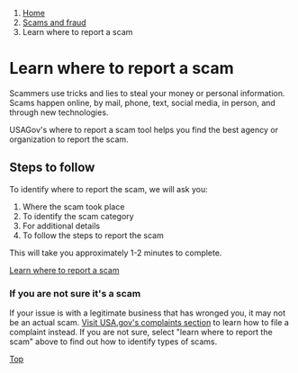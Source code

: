 1. [Home](/)
2. [Scams and fraud](/scams-and-fraud)
3. Learn where to report a scam

Learn where to report a scam
============================

Scammers use tricks and lies to steal your money or personal information. Scams happen online, by mail, phone, text, social media, in person, and through new technologies.

USAGov's where to report a scam tool helps you find the best agency or organization to report the scam.

Steps to follow
---------------

To identify where to report the scam, we will ask you:

1. Where the scam took place
2. To identify the scam category
3. For additional details
4. To follow the steps to report the scam

This will take you approximately 1-2 minutes to complete.

[Learn where to report a scam](/where-report-scams/where-did-scam-take-place#block-usagov-content)

### If you are not sure it's a scam

If your issue is with a legitimate business that has wronged you, it may not be an actual scam.
[Visit USA.gov's complaints section](https://www.usa.gov/consumer-complaints)
to learn how to file a complaint instead. If you are not sure, select "learn where to report the scam" above to find out how to identify types of scams.

[Top](#main-content)